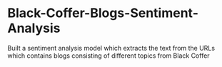 # Black-Coffer-Blogs-Sentiment-Analysis
Built a sentiment analysis model which extracts the text from the URLs which contains blogs consisting of different topics from Black Coffer
